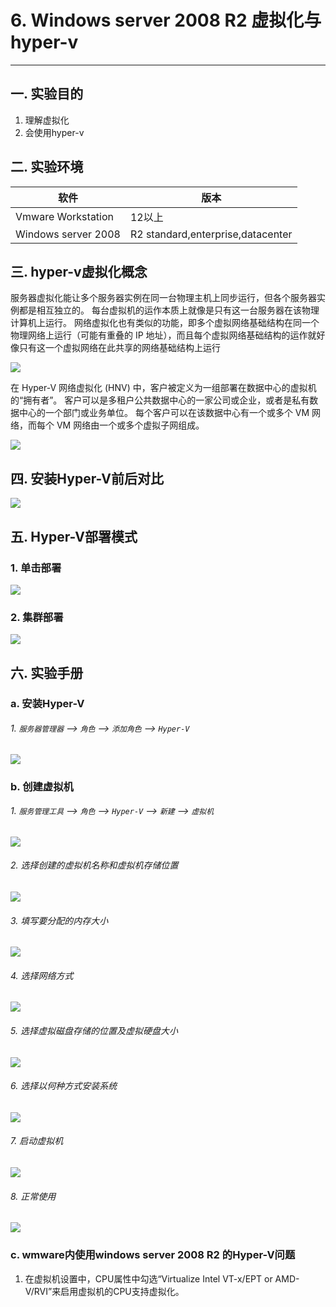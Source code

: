 # 6. Windows server 2008 R2 虚拟化与hyper-v

---

## 一. 实验目的
1. 理解虚拟化
2. 会使用hyper-v

## 二. 实验环境

|软件|版本|
|----|----|
|Vmware Workstation| 12以上 |
|Windows server 2008| R2 standard,enterprise,datacenter|

## 三. hyper-v虚拟化概念
服务器虚拟化能让多个服务器实例在同一台物理主机上同步运行，但各个服务器实例都是相互独立的。 每台虚拟机的运作本质上就像是只有这一台服务器在该物理计算机上运行。 网络虚拟化也有类似的功能，即多个虚拟网络基础结构在同一个物理网络上运行（可能有重叠的 IP 地址），而且每个虚拟网络基础结构的运作就好像只有这一个虚拟网络在此共享的网络基础结构上运行

![](/windows/win2008R2/appserver/image/hyperV-1.png)

在 Hyper-V 网络虚拟化 (HNV) 中，客户被定义为一组部署在数据中心的虚拟机的“拥有者”。 客户可以是多租户公共数据中心的一家公司或企业，或者是私有数据中心的一个部门或业务单位。 每个客户可以在该数据中心有一个或多个 VM 网络，而每个 VM 网络由一个或多个虚拟子网组成。

![](/windows/win2008R2/appserver/image/hyperV-1.jpg)

## 四. 安装Hyper-V前后对比

![](/windows/win2008R2/appserver/image/hyperV-2.png)

## 五. Hyper-V部署模式

### 1. 单击部署

![](/windows/win2008R2/appserver/image/hyperV-4.png)

### 2. 集群部署

![](/windows/win2008R2/appserver/image/hyperV-3.png)

## 六. 实验手册

### a. 安装Hyper-V

###### 1. `服务器管理器` --> `角色` --> `添加角色` --> `Hyper-V`

![](/windows/win2008R2/appserver/image/hyperV-5.png)

### b. 创建虚拟机

###### 1. `服务管理工具` --> `角色` --> `Hyper-V` --> `新建` --> `虚拟机`

![](/windows/win2008R2/appserver/image/hyperV-6.png)

###### 2. 选择创建的虚拟机名称和虚拟机存储位置

![](/windows/win2008R2/appserver/image/hyperV-7.png)

###### 3. 填写要分配的内存大小

![](/windows/win2008R2/appserver/image/hyperV-8.png)

###### 4. 选择网络方式

![](/windows/win2008R2/appserver/image/hyperV-9.png)

###### 5. 选择虚拟磁盘存储的位置及虚拟硬盘大小

![](/windows/win2008R2/appserver/image/hyperV-10.png)

###### 6. 选择以何种方式安装系统

![](/windows/win2008R2/appserver/image/hyperV-11.png)

###### 7. 启动虚拟机

![](/windows/win2008R2/appserver/image/hyperV-12.png)

###### 8. 正常使用

![](/windows/win2008R2/appserver/image/hyperV-13.png)

### c. wmware内使用windows server 2008 R2 的Hyper-V问题

1. 在虚拟机设置中，CPU属性中勾选“Virtualize Intel VT-x/EPT or AMD-V/RVI”来启用虚拟机的CPU支持虚拟化。




